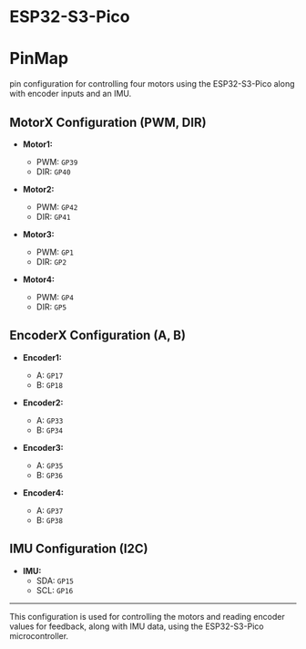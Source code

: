 
# ESP32-S3-Pico


# PinMap

pin configuration for controlling four motors using the ESP32-S3-Pico along with encoder inputs and an IMU.

## MotorX Configuration (PWM, DIR)

- **Motor1:**  
  - PWM: `GP39`  
  - DIR: `GP40`

- **Motor2:**  
  - PWM: `GP42`  
  - DIR: `GP41`

- **Motor3:**  
  - PWM: `GP1`  
  - DIR: `GP2`

- **Motor4:**  
  - PWM: `GP4`  
  - DIR: `GP5`

## EncoderX Configuration (A, B)

- **Encoder1:**  
  - A: `GP17`  
  - B: `GP18`

- **Encoder2:**  
  - A: `GP33`  
  - B: `GP34`

- **Encoder3:**  
  - A: `GP35`  
  - B: `GP36`

- **Encoder4:**  
  - A: `GP37`  
  - B: `GP38`

## IMU Configuration (I2C)

- **IMU:**  
  - SDA: `GP15`  
  - SCL: `GP16`

---

This configuration is used for controlling the motors and reading encoder values for feedback, along with IMU data, using the ESP32-S3-Pico microcontroller.
